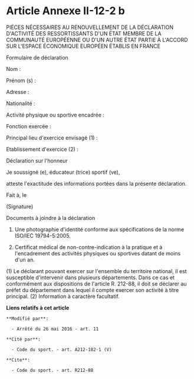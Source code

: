 # Article Annexe II-12-2 b

PIÈCES NÉCESSAIRES AU RENOUVELLEMENT DE LA DÉCLARATION D'ACTIVITÉ DES RESSORTISSANTS D'UN ÉTAT MEMBRE DE LA COMMUNAUTÉ
EUROPÉENNE OU D'UN AUTRE ÉTAT PARTIE À L'ACCORD SUR L'ESPACE ÉCONOMIQUE EUROPÉEN ÉTABLIS EN FRANCE 

Formulaire de déclaration 

Nom : 

Prénom (s) : 

Adresse : 

Nationalité : 

Activité physique ou sportive encadrée : 

Fonction exercée : 

Principal lieu d'exercice envisagé (1) : 

Etablissement d'exercice (2) : 

Déclaration sur l'honneur 

Je soussigné (e), éducateur (trice) sportif (ve), 

atteste l'exactitude des informations portées dans la présente déclaration. 

Fait à, le 

(Signature) 

Documents à joindre à la déclaration 

1.   Une photographie d'identité conforme aux spécifications de la norme ISO/IEC 19794-5:2005. 

2. Certificat médical de non-contre-indication à la pratique et à l'encadrement des activités physiques ou sportives datant
de moins d'un an. 

(1) Le déclarant pouvant exercer sur l'ensemble du territoire national, il est susceptible d'intervenir dans plusieurs
départements. Dans ce cas et conformément aux dispositions de l'article R. 212-88, il doit se déclarer au préfet du
département dans lequel il compte exercer son activité à titre principal. (2) Information à caractère facultatif.

**Liens relatifs à cet article**

	**Modifié par**:

	  - Arrêté du 26 mai 2016 - art. 11

	**Cité par**:

	  - Code du sport. - art. A212-182-1 (V)

	**Cite**:

	  - Code du sport. - art. R212-88
